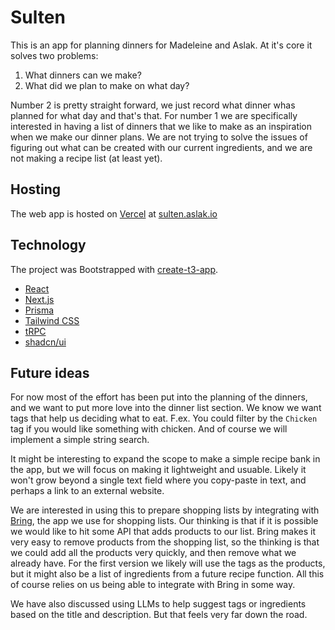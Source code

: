 # Sulten

This is an app for planning dinners for Madeleine and Aslak.
At it's core it solves two problems:

1. What dinners can we make?
2. What did we plan to make on what day?

Number 2 is pretty straight forward, we just record what dinner whas planned for what day and that's that.
For number 1 we are specifically interested in having a list of dinners that we like to make as an inspiration when we make our dinner plans.
We are not trying to solve the issues of figuring out what can be created with our current ingredients, and we are not making a recipe list (at least yet).

## Hosting

The web app is hosted on [Vercel](https://vercel.com/) at [sulten.aslak.io](https://sulten.aslak.io/)

## Technology

The project was Bootstrapped with [create-t3-app](https://create.t3.gg/).

- [React](https://react.dev/)
- [Next.js](https://nextjs.org)
- [Prisma](https://prisma.io)
- [Tailwind CSS](https://tailwindcss.com)
- [tRPC](https://trpc.io)
- [shadcn/ui](https://ui.shadcn.com/)

## Future ideas

For now most of the effort has been put into the planning of the dinners, and we want to put more love into the dinner list section.
We know we want tags that help us deciding what to eat.
F.ex. You could filter by the `Chicken` tag if you would like something with chicken.
And of course we will implement a simple string search.

It might be interesting to expand the scope to make a simple recipe bank in the app, but we will focus on making it lightweight and usuable.
Likely it won't grow beyond a single text field where you copy-paste in text, and perhaps a link to an external website.

We are interested in using this to prepare shopping lists by integrating with [Bring](https://www.getbring.com/), the app we use for shopping lists.
Our thinking is that if it is possible we would like to hit some API that adds products to our list.
Bring makes it very easy to remove products from the shopping list, so the thinking is that we could add all the products very quickly, and then remove what we already have.
For the first version we likely will use the tags as the products, but it might also be a list of ingredients from a future recipe function.
All this of course relies on us being able to integrate with Bring in some way.

We have also discussed using LLMs to help suggest tags or ingredients based on the title and description.
But that feels very far down the road.
